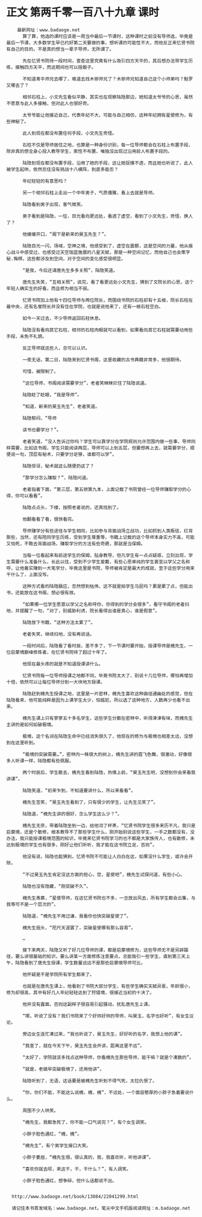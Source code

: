 # 正文 第两千零一百八十九章 课时
        最新网址：www.badaoge.net
          算了算，他选的课时应该是一周当中最后一节课时，这种课时之前没有导师选，毕竟是最后一节课，大多数学生早已约好第二天要做的事，想听课的可能性不大，而他反正来忆贤书院有自己的目的，不是真的想当一辈子导师，无所谓了。
      
          先在忆贤书院待一段时间，查查这里究竟有什么吸引四方天平的，其后想办法带学生历练，接触四方天平，而这期间也可以摇骰子。
      
          不知道青平师兄去哪了，难道去找木邪师兄了？木邪师兄知道自己这个小师弟吗？魁罗又哪去了？
      
          相邻石柱上，小文先生看似平静，其实也在观察陆隐那边，她知道太爷爷的心思，虽然不愿意与此人多接触，但对此人也很好奇。
      
          太爷爷能让他接近自己，代表年纪不大，可能与自己相仿，这种年纪拥有星使修为，有些神秘了。
      
          此人到现在都没布置任何手段，小文先生奇怪。
      
          石柱不仅是导师居住之地，也算是一种身份识别，每一位导师都会在石柱上布置手段，除非真的想全身心投入教导学生，索性不布置，唯独没出现过沿用前人布置手段的。
      
          陆隐到现在都没布置手段，沿用了她的手段，这让她捉摸不透，而且她也听说了，此人被学生起哄，依然忍住没有挑战十八横阵，到底多能忍？
      
          年纪轻轻的有意思吗？
      
          另一个相邻石柱上走出一个中年男子，气质儒雅，看上去就是导师。
      
          陆隐看到男子出现，客气微笑。
      
          男子看到是陆隐，一怔，目光看向更远处，看透了虚空，看到了小文先生，奇怪，换人了？
      
          他缓缓开口，“阁下是新来的昊玉先生？”。
      
          陆隐目光一闪，场域，空神之境，他感受到了，虚空在震颤，这是空间的力量，他从痕心战斗中感受过，也感受过天空珈蓝施展的八星天赋，那是一种空间记忆，而他自己也会策字秘.悔棋，这些都涉及到空间，对于空间的变化感受很明显。
      
          “是我，今后还请唐先生多多关照”，陆隐笑道。
      
          唐先生失笑，“互相关照”，说完，看了看更远处小文先生，猜到了文院长的心思，这个年轻人确实生的好看，而且修为相当不弱。
      
          忆贤书院加上他有十四位导师与两位院长，而围绕书院的石柱却有十五根，院长石柱在最中央，还有名誉院长并没有住在学院，也就是说他来了，还有一根石柱空白。
      
          如今一天过去，不少导师返回石柱休息。
      
          陆隐没有看向其它石柱，相邻的石柱肉眼就可以看到，如果看向其它石柱就需要动用些手段，未免不礼貌。
      
          反正导师就这些人，总可以认识。
      
          一夜无话，第二日，陆隐来到忆贤书阁，这里收藏的古书典籍非常多，他很期待。
      
          可惜，被限制了。
      
          “这位导师，书阁阅读需要学分”，老者笑眯眯拦住了陆隐说道。
      
          陆隐眨了眨眼，“我是导师”。
      
          “知道，新来的昊玉先生”，老者笑道。
      
          陆隐郁闷，“导师
      
          读书也要学分？”。
      
          老者笑道，“没人告诉过你吗？学生可以靠学分在学院规则允许范围内做一些事，导师同样需要，比如这书阁，学生只能阅读两层，导师可以上到五层，但要想再上去，就需要学分，顺便说一句，顶层有秘术，只要学分足够，谁都可以学”。
      
          陆隐惊讶，秘术就这么随便扔这了？
      
          “那学分怎么赚取？”，陆隐问道。
      
          老者指着下面，“第三层，第五排第九本，上面记载了书院曾经一位导师赚取学分的心得，你可以看看”。
      
          陆隐点点头，下楼，按照老者说的，还真找到了。
      
          他翻看看了看，很快看完。
      
          导师赚学分有些途径与学生相同，比如参与背面战场立战功，比如抓到人类叛徒，红背那些，当然，还有陪同学生历练，受到学生尊重等，书籍上记载的这个导师本身实力不高，可能又怕死，不敢去背面战场，赚取学分的方法有些奇葩，那就是当保姆。
      
          当每一位看起来有前途学生的保姆，贴身教导，但凡学生有一点点疑惑，立刻出现，学生需要什么准备什么，长此以往，受到不少学生爱戴，有些心思单纯的学生甚至以学父之名称呼，让他着实赚到一大笔学分，毕竟这里是书院，导师被肯定是最大的成就，至于这些学分用来干什么了，上面没写。
      
          这种方式看的陆隐膈应，忽然想到枯伟，这不就是拍学生马屁吗？累是累了点，但能出书，还能放在这书阁，想必很有效。
      
          “如果哪一位学生愿意以学父之名称呼你，你得到的学分会很多”，看守书阁的老者扫地，并提醒了一句，“对了，别威胁利诱，院长看得出谁是真心，谁是假意”。
      
          陆隐放下书籍，“这种方法太累了”。
      
          老者失笑，继续扫地，没有再说话。
      
          一段时间后，陆隐看了看时辰，差不多了，下一节课时要开始，授课导师是槐先生，一位启蒙境巅峰修炼者，在忆贤书院待了超过十年了。
      
          他现在最头疼的就是不知道授课讲什么。
      
          忆贤书院每一位导师授课之地都不同，毕竟书院太大了，别说十几位导师，哪怕再增加十倍，依然可以让每位导师分到一大块地方授课。
      
          陆隐赶到槐先生授课之地，这里是一片密林，槐先生喜欢这种曲径通幽处的感觉，但在陆隐看来，他可能纯粹是因为上课学生太少，怕尴尬，所以选了这种地方，人数再少也看不出来。
      
          槐先生课上只有寥寥五十多名学生，这些学生分散在密林中，听得津津有味，而槐先生主讲的是如何如破极境。
      
          极境，这个名词在陆隐生命中已经消失很久了，他现在的修为与极境也相差太远，没想到在这里听到。
      
          “极境的突破需要…”，密林内一株很大的树上，槐先生讲的眉飞色舞，很激动，好像很多人听课一样，陆隐都有些佩服。
      
          两个时辰后，学生散去，槐先生看到陆隐，热情上前，“昊玉先生吧，没想到你会来看我讲课”。
      
          陆隐笑道，“初来乍到，不知道要讲什么，所以来看看”。
      
          槐先生苦笑，“昊玉先生看到了，只有很少的学生，让先生见笑了”。
      
          陆隐道，“槐先生讲的很好，怎么学生这么少？”。
      
          槐先生无奈，带着陆隐坐到一边，给他沏了杯茶，“忆贤书院学生很多来历不凡，我只是启蒙境，还是个散修，根本教导不了那些学生什么，刚开始别说这些学生，一手之数都没有，没办法，我只能授课极境范围的知识，毕竟来忆贤书院学习的也不都是大家族传人，也有散修，未达到极境的学生也有很多，刚好让他们听听，我才能在这书院立足，否则”。
      
          他没有说，陆隐也能猜到，忆贤书院不可能让人白白在这，如果没什么学生，或许会开除。
      
          “不过昊玉先生肯定没这方面的担心，您，星使吧”，槐先生试探问道，有些小心。
      
          陆隐也没有隐藏，“刚突破不久”。
      
          槐先生羡慕，“星使导师，在这忆贤书院也不多，一旦放出风去，所有学生都会云集，与我等可不是一个层次的”。
      
          陆隐道，“槐先生不用过谦，我看你也快突破星使了”。
      
          槐先生摇头，“咫尺天涯罢了，突破星使哪有那么容易”。
      
          …
      
          接下来两天，陆隐又听了好几位导师的课，都是启蒙境修为，这些导师无不是另辟蹊径，要么讲很基础的知识，要么讲某一方面修炼注意要点，总能吸引一些学生，直到第三天上午，陆隐看到了唐先生授课，学生数量远远不是那些启蒙境导师可比。
      
          他怀疑是不是学院所有学生都来了。
      
          也就是在唐先生课上，他看到了书院大部分学生，有些学生确实天赋异禀，年龄很小，修为却很高，其中有好几人年纪轻轻达到了狩猎境，很接近当初的十决了。
      
          他并没有露面，否则这副样子很容易引起骚动，扰乱唐先生上课。
      
          “喂，听说了没有？我们书院来了个好帅好帅的导师，叫昊玉，名字也好听”，有女生议论。
      
          旁边女生连忙凑过来，“我也听说了，昊玉先生，好好听的名字，我想上他的课”。
      
          “我查了，就在今天下午，昊玉先生会开讲，距离这里不远”。
      
          “太好了，学院就该多找点这种导师，你看槐先生那些导师，能干嘛？就是个凑数的”。
      
          “就是，老娘早突破极境了，还用他讲”。
      
          陆隐听到了，无语，这话要是被槐先生听到不得气死，太拉仇恨了。
      
          “你，你们不能，不能这么说槐，槐，槐”，不远处，一个面容憨厚的小胖子急着要说什么。
      
          周围不少人哄笑。
      
          “槐先生，我都急死了，你不能一口气说完？”，有个女生调笑。
      
          小胖子脸色通红，“槐，槐”。
      
          “槐先生”，有个男学生接口大笑。
      
          小胖子委屈，“槐先生很，很认真的，我，我喜欢听，听他讲课”。
      
          “喜欢你就去呗，来这干，干，干什么？”，有人调笑。
      
          小胖子脸色通红，想争辩，但什么话都说不出。
      
      
      http://www.badaoge.net/book/13084/22041299.html
      
      请记住本书首发域名：www.badaoge.net。笔尖中文手机版阅读网址：m.badaoge.net